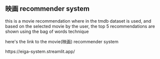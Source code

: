 ## 映画 recommender system

<p> this is a movie recommendation where in the tmdb dataset is used, and based on the selected movie by the user, the top 5 recommendations are shown using the bag of words technique</p>

<p> here's the link to the movie(映画) recommender system</p>
<a>https://eiga-system.streamlit.app/</a>
